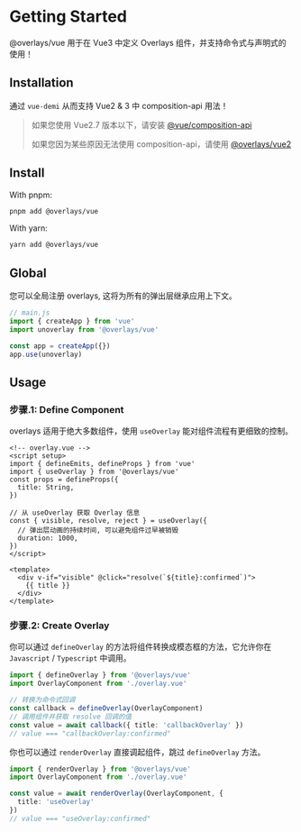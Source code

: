 # Getting Started

@overlays/vue 用于在 Vue3 中定义 Overlays 组件，并支持命令式与声明式的使用！

## Installation

通过 `vue-demi` 从而支持 Vue2 & 3 中 composition-api 用法！

> 如果您使用 Vue2.7 版本以下，请安装 [@vue/composition-api](https://github.com/vuejs/composition-api#readme)
> 
> 如果您因为某些原因无法使用 composition-api，请使用 [@overlays/vue2](/zh/vue/vue2)

## Install

With pnpm: 
```sh
pnpm add @overlays/vue
```

With yarn:
```sh
yarn add @overlays/vue
```

## Global

您可以全局注册 overlays, 这将为所有的弹出层继承应用上下文。

```ts
// main.js
import { createApp } from 'vue'
import unoverlay from '@overlays/vue'

const app = createApp({})
app.use(unoverlay)
```

## Usage



### 步骤.1: Define Component

overlays 适用于绝大多数组件，使用 `useOverlay` 能对组件流程有更细致的控制。

```vue
<!-- overlay.vue -->
<script setup>
import { defineEmits, defineProps } from 'vue'
import { useOverlay } from '@overlays/vue'
const props = defineProps({
  title: String,
})

// 从 useOverlay 获取 Overlay 信息
const { visible, resolve, reject } = useOverlay({
  // 弹出层动画的持续时间, 可以避免组件过早被销毁
  duration: 1000,
})
</script>

<template>
  <div v-if="visible" @click="resolve(`${title}:confirmed`)">
    {{ title }}
  </div>
</template>
```

### 步骤.2: Create Overlay

你可以通过 `defineOverlay` 的方法将组件转换成模态框的方法，它允许你在 `Javascript` / `Typescript` 中调用。

```ts
import { defineOverlay } from '@overlays/vue'
import OverlayComponent from './overlay.vue'

// 转换为命令式回调
const callback = defineOverlay(OverlayComponent)
// 调用组件并获取 resolve 回调的值
const value = await callback({ title: 'callbackOverlay' })
// value === "callbackOverlay:confirmed"
```

你也可以通过 `renderOverlay` 直接调起组件，跳过 `defineOverlay` 方法。

```ts
import { renderOverlay } from '@overlays/vue'
import OverlayComponent from './overlay.vue'

const value = await renderOverlay(OverlayComponent, {
  title: 'useOverlay'
})
// value === "useOverlay:confirmed"
```
